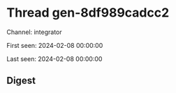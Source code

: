 # Thread gen-8df989cadcc2
Channel: integrator

First seen: 2024-02-08 00:00:00

Last seen: 2024-02-08 00:00:00

## Digest


